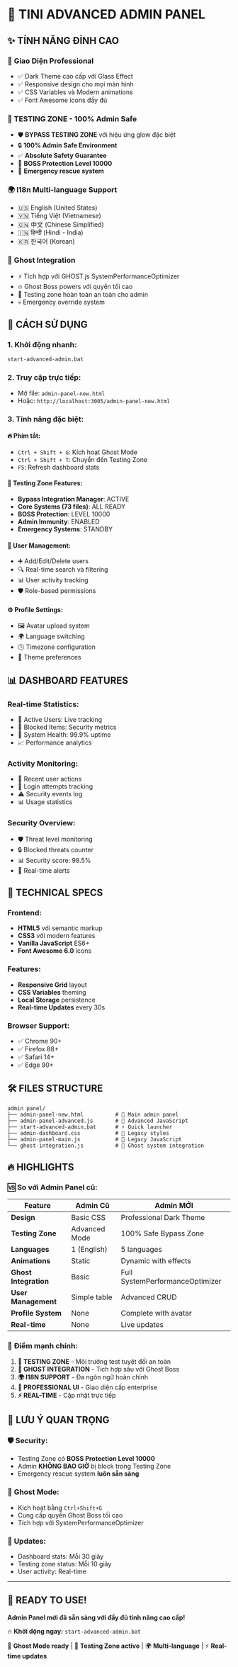 # 🚀 TINI ADVANCED ADMIN PANEL

## ✨ **TÍNH NĂNG ĐỈNH CAO**

### 🎨 **Giao Diện Professional**
- ✅ Dark Theme cao cấp với Glass Effect
- ✅ Responsive design cho mọi màn hình
- ✅ CSS Variables và Modern animations
- ✅ Font Awesome icons đầy đủ

### 🧪 **TESTING ZONE - 100% Admin Safe**
- 🛡️ **BYPASS TESTING ZONE** với hiệu ứng glow đặc biệt
- 🔒 **100% Admin Safe Environment** 
- ✅ **Absolute Safety Guarantee**
- 👑 **BOSS Protection Level 10000**
- 🚨 **Emergency rescue system**

### 🌍 **I18n Multi-language Support**
- 🇺🇸 English (United States)
- 🇻🇳 Tiếng Việt (Vietnamese)  
- 🇨🇳 中文 (Chinese Simplified)
- 🇮🇳 हिन्दी (Hindi - India)
- 🇰🇷 한국어 (Korean)

### 👻 **Ghost Integration**
- ⚡ Tích hợp với GHOST.js SystemPerformanceOptimizer
- 🔥 Ghost Boss powers với quyền tối cao
- 🎯 Testing zone hoàn toàn an toàn cho admin
- 💀 Emergency override system

## 🚀 **CÁCH SỬ DỤNG**

### 1. **Khởi động nhanh:**
```bash
start-advanced-admin.bat
```

### 2. **Truy cập trực tiếp:**
- Mở file: `admin-panel-new.html`
- Hoặc: `http://localhost:3005/admin-panel-new.html`

### 3. **Tính năng đặc biệt:**

#### 🔥 **Phím tắt:**
- `Ctrl + Shift + G`: Kích hoạt Ghost Mode
- `Ctrl + Shift + T`: Chuyển đến Testing Zone
- `F5`: Refresh dashboard stats

#### 🧪 **Testing Zone Features:**
- **Bypass Integration Manager**: ACTIVE
- **Core Systems (73 files)**: ALL READY  
- **BOSS Protection**: LEVEL 10000
- **Admin Immunity**: ENABLED
- **Emergency Systems**: STANDBY

#### 👤 **User Management:**
- ➕ Add/Edit/Delete users
- 🔍 Real-time search và filtering
- 📊 User activity tracking
- 🛡️ Role-based permissions

#### ⚙️ **Profile Settings:**
- 🖼️ Avatar upload system
- 🌍 Language switching
- 🕒 Timezone configuration
- 🎨 Theme preferences

## 📊 **DASHBOARD FEATURES**

### **Real-time Statistics:**
- 👥 Active Users: Live tracking
- 🚫 Blocked Items: Security metrics
- 💚 System Health: 99.9% uptime
- 📈 Performance analytics

### **Activity Monitoring:**
- 📝 Recent user actions
- 🔐 Login attempts tracking
- ⚠️ Security events log
- 📊 Usage statistics

### **Security Overview:**
- 🛡️ Threat level monitoring
- 🔒 Blocked threats counter
- 📊 Security score: 98.5%
- 🚨 Real-time alerts

## 🔧 **TECHNICAL SPECS**

### **Frontend:**
- **HTML5** với semantic markup
- **CSS3** với modern features
- **Vanilla JavaScript** ES6+
- **Font Awesome 6.0** icons

### **Features:**
- **Responsive Grid** layout
- **CSS Variables** theming
- **Local Storage** persistence
- **Real-time Updates** every 30s

### **Browser Support:**
- ✅ Chrome 90+
- ✅ Firefox 88+  
- ✅ Safari 14+
- ✅ Edge 90+

## 🛠️ **FILES STRUCTURE**

```
admin panel/
├── admin-panel-new.html          # 🎯 Main admin panel
├── admin-panel-advanced.js       # 🚀 Advanced JavaScript
├── start-advanced-admin.bat      # ⚡ Quick launcher
├── admin-dashboard.css           # 🎨 Legacy styles
├── admin-panel-main.js           # 📝 Legacy JavaScript
└── ghost-integration.js          # 👻 Ghost system integration
```

## 🔥 **HIGHLIGHTS**

### 🆚 **So với Admin Panel cũ:**

| Feature | Admin Cũ | Admin MỚI |
|---------|----------|-----------|
| **Design** | Basic CSS | Professional Dark Theme |
| **Testing Zone** | Advanced Mode | 100% Safe Bypass Zone |
| **Languages** | 1 (English) | 5 languages |
| **Animations** | Static | Dynamic with effects |
| **Ghost Integration** | Basic | Full SystemPerformanceOptimizer |
| **User Management** | Simple table | Advanced CRUD |
| **Profile System** | None | Complete with avatar |
| **Real-time** | None | Live updates |

### 🎯 **Điểm mạnh chính:**

1. **🧪 TESTING ZONE** - Môi trường test tuyệt đối an toàn
2. **👻 GHOST INTEGRATION** - Tích hợp sâu với Ghost Boss
3. **🌍 I18N SUPPORT** - Đa ngôn ngữ hoàn chỉnh  
4. **🎨 PROFESSIONAL UI** - Giao diện cấp enterprise
5. **⚡ REAL-TIME** - Cập nhật trực tiếp

## 🚨 **LƯU Ý QUAN TRỌNG**

### 🛡️ **Security:**
- Testing Zone có **BOSS Protection Level 10000**
- Admin **KHÔNG BAO GIỜ** bị block trong Testing Zone
- Emergency rescue system **luôn sẵn sàng**

### 👻 **Ghost Mode:**
- Kích hoạt bằng `Ctrl+Shift+G` 
- Cung cấp quyền Ghost Boss tối cao
- Tích hợp với SystemPerformanceOptimizer

### 🔄 **Updates:**
- Dashboard stats: Mỗi 30 giây
- Testing zone status: Mỗi 10 giây  
- User activity: Real-time

---

## 🎉 **READY TO USE!**

**Admin Panel mới đã sẵn sàng với đầy đủ tính năng cao cấp!**

🔥 **Khởi động ngay:** `start-advanced-admin.bat`

👻 **Ghost Mode ready** | 🧪 **Testing Zone active** | 🌍 **Multi-language** | ⚡ **Real-time updates**
